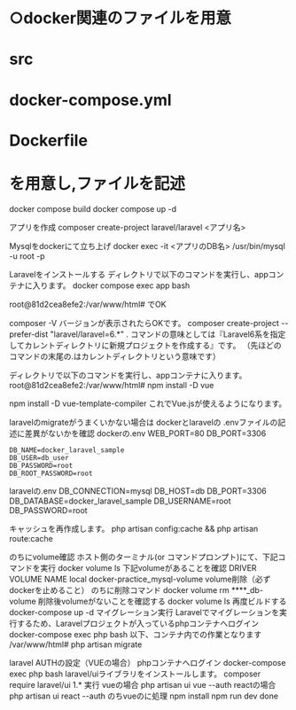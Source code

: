 # ○docker関連のファイルを用意
# src
# docker-compose.yml
# Dockerfile
# を用意し,ファイルを記述
 docker compose build
 docker compose up -d

アプリを作成
composer create-project laravel/laravel <アプリ名>

Mysqlをdockerにて立ち上げ
  docker exec -it <アプリのDB名>  /usr/bin/mysql -u root -p

Laravelをインストールする
ディレクトリで以下のコマンドを実行し、appコンテナに入ります。
 docker compose exec app bash

 root@81d2cea8efe2:/var/www/html# でOK

 composer -V
  バージョンが表示されたらOKです。
 composer create-project --prefer-dist "laravel/laravel=6.*" .
コマンドの意味としては『Laravel6系を指定してカレントディレクトリに新規プロジェクトを作成する』です。
（先ほどのコマンドの末尾の.はカレントディレクトリという意味です）

ディレクトリで以下のコマンドを実行し、appコンテナに入ります。
 root@81d2cea8efe2:/var/www/html# npm install -D vue

 npm install -D vue-template-compiler
 これでVue.jsが使えるようになります。


 laravelのmigrateがうまくいかない場合は
 dockerとlaravelの .envファイルの記述に差異がないかを確認
  dockerの.env
    WEB_PORT=80
    DB_PORT=3306

    DB_NAME=docker_laravel_sample
    DB_USER=db_user
    DB_PASSWORD=root
    DB_ROOT_PASSWORD=root
  laravelの.env
    DB_CONNECTION=mysql
    DB_HOST=db
    DB_PORT=3306
    DB_DATABASE=docker_laravel_sample
    DB_USERNAME=root
    DB_PASSWORD=root

  キャッシュを再作成します。
    php artisan config:cache && php artisan route:cache

  のちにvolume確認
  ホスト側のターミナル(or コマンドプロンプト)にて、下記コマンドを実行
    docker volume ls
  下記volumeがあることを確認
    DRIVER    VOLUME NAME
    local     docker-practice_mysql-volume
  volume削除（必ずdockerを止めること）
  のちに削除コマンド
    docker volume rm ****_db-volume
  削除後volumeがないことを確認する
    docker volume ls
  再度ビルドする
    docker-compose up -d
  マイグレーション実行
  Laravelでマイグレーションを実行するため、Laravelプロジェクトが入っているphpコンテナへログイン
    docker-compose exec php bash
  以下、コンテナ内での作業となります
    /var/www/html# php artisan migrate

laravel AUTHの設定（VUEの場合）
  phpコンテナへログイン
    docker-compose exec php bash
  laravel/uiライブラリをインストールします。
    composer require laravel/ui 1.*
  実行
  vueの場合
    php artisan ui vue --auth
  reactの場合 
    php artisan ui react --auth
  のちvueのに処理
    npm install
    npm run dev
done